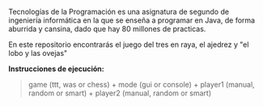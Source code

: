 
Tecnologías de la Programación es una asignatura de segundo de ingeniería informática en la que se enseña a programar en Java, de forma aburrida y cansina, dado que hay 80 millones de practicas.

En este repositorio encontrarás el juego del tres en raya, el ajedrez y "el lobo y las ovejas"

**Instrucciones de ejecución:**

> game (ttt, was or chess) + mode (gui or console) + player1 (manual, random or smart) + player2 (manual, random or smart)
